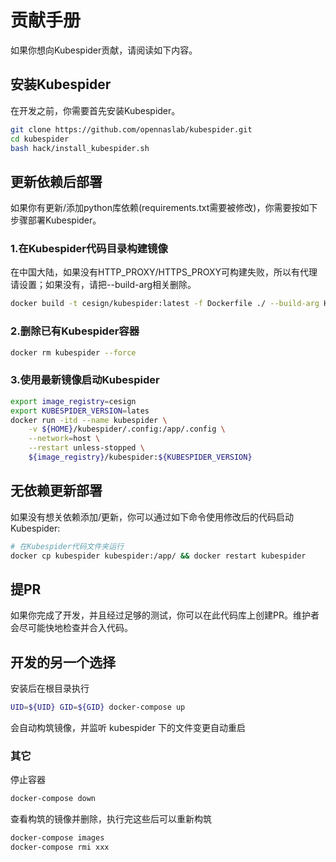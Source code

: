 # 贡献手册
如果你想向Kubespider贡献，请阅读如下内容。

## 安装Kubespider
在开发之前，你需要首先安装Kubespider。
```sh
git clone https://github.com/opennaslab/kubespider.git
cd kubespider
bash hack/install_kubespider.sh
```

## 更新依赖后部署
如果你有更新/添加python库依赖(requirements.txt需要被修改)，你需要按如下步骤部署Kubespider。

### 1.在Kubespider代码目录构建镜像
在中国大陆，如果没有HTTP_PROXY/HTTPS_PROXY可构建失败，所以有代理请设置；如果没有，请把--build-arg相关删除。
```sh
docker build -t cesign/kubespider:latest -f Dockerfile ./ --build-arg HTTP_PROXY=http://<server>:<port> --build-arg HTTPS_PROXY=http://<server>:<port>
```

### 2.删除已有Kubespider容器
```sh
docker rm kubespider --force
```

### 3.使用最新镜像启动Kubespider
```sh
export image_registry=cesign
export KUBESPIDER_VERSION=lates
docker run -itd --name kubespider \
    -v ${HOME}/kubespider/.config:/app/.config \
    --network=host \
    --restart unless-stopped \
    ${image_registry}/kubespider:${KUBESPIDER_VERSION}
```

## 无依赖更新部署
如果没有想关依赖添加/更新，你可以通过如下命令使用修改后的代码启动Kubespider:
```sh
# 在Kubespider代码文件夹运行
docker cp kubespider kubespider:/app/ && docker restart kubespider
```

## 提PR
如果你完成了开发，并且经过足够的测试，你可以在此代码库上创建PR。维护者会尽可能快地检查并合入代码。


## 开发的另一个选择
安装后在根目录执行

```sh
UID=${UID} GID=${GID} docker-compose up
```
会自动构筑镜像，并监听 kubespider 下的文件变更自动重启

### 其它
停止容器
```sh
docker-compose down
```

查看构筑的镜像并删除，执行完这些后可以重新构筑
```sh
docker-compose images 
docker-compose rmi xxx
```